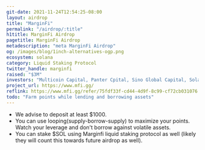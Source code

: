 ```yaml
---
git-date: 2021-11-24T12:54:25-08:00
layout: airdrop
title: "MarginFi"
permalink: "/airdrop/:title"
h1title: MarginFi Airdrop
pagetitle: MarginFi Airdrop
metadescription: "meta MarginFi Airdrop"
og: /images/blog/1inch-alternatives-ogp.png
ecosystem: solana
category: Liquid Staking Protocol
twitter_handle: marginfi
raised: "$3M"
investors: "Multicoin Capital, Panter Cpital, Sino Global Capital, Solana Ventures"
project_url: https://www.mfi.gg/
reflink: https://www.mfi.gg/refer/75fdf33f-cd44-4d9f-8c99-cf72cb031076
todo: "Farm points while lending and borrowing assets"
---
```


- We advise to deposit at least \$1000.
- You can use looping(supply-borrow-supply) to maximize your points. Watch your leverage and don't borrow against volatile assets.
- You can stake \$SOL using Marginfi liquid staking protocol as well (likely they will count this towards future airdrop as well).
